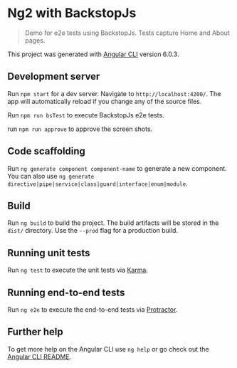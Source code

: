 # Ng2 with BackstopJs
>Demo for e2e tests using BackstopJs.  Tests capture Home and About pages.


This project was generated with [Angular CLI](https://github.com/angular/angular-cli) version 6.0.3.

## Development server

Run `npm start` for a dev server. Navigate to `http://localhost:4200/`. The app will automatically reload if you change 
any of the source files.

Run `npm run bsTest` to execute BackstopJs e2e tests.

run `npm run approve` to approve the screen shots.


## Code scaffolding

Run `ng generate component component-name` to generate a new component. You can also use `ng generate directive|pipe|service|class|guard|interface|enum|module`.

## Build

Run `ng build` to build the project. The build artifacts will be stored in the `dist/` directory. Use the `--prod` flag for a production build.

## Running unit tests

Run `ng test` to execute the unit tests via [Karma](https://karma-runner.github.io).

## Running end-to-end tests

Run `ng e2e` to execute the end-to-end tests via [Protractor](http://www.protractortest.org/).

## Further help

To get more help on the Angular CLI use `ng help` or go check out the [Angular CLI README](https://github.com/angular/angular-cli/blob/master/README.md).
